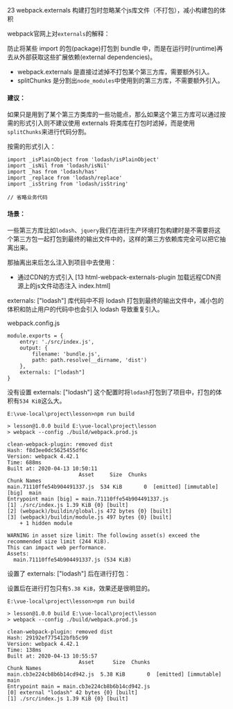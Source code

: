 23 webpack.externals 构建打包时忽略某个js库文件（不打包），减小构建包的体积

webpack官网上对`externals`的解释：

防止将某些 import 的包(package)打包到 bundle 中，而是在运行时(runtime)再去从外部获取这些扩展依赖(external dependencies)。

- webpack.externals 是直接过滤掉不打包某个第三方库，需要额外引入。
- splitChunks 是分割出`node_modules`中使用到的第三方库，不需要额外引入。

#### 建议：
如果只是用到了某个第三方类库的一些功能点，那么如果这个第三方库可以通过按需的形式引入则不建议使用 externals 将类库在打包时滤掉，而是使用`splitChunks`来进行代码分割。

按需的形式引入：

```
import _isPlainObject from 'lodash/isPlainObject'
import _isNil from 'lodash/isNil'
import _has from 'lodash/has'
import _replace from 'lodash/replace'
import _isString from 'lodash/isString'

// 省略业务代码
```


#### 场景：

一些第三方库比如`lodash`、`jquery`我们在进行生产环境打包构建时是不需要将这个第三方包一起打包到最终的输出文件中的，这样的第三方依赖库完全可以把它抽离出来。


那抽离出来后怎么注入到项目中去使用：

- 通过CDN的方式引入 [13 html-webpack-externals-plugin 加载远程CDN资源上的js文件动态注入 index.html]

externals: ["lodash"] 库代码中不将 lodash 打包到最终的输出文件中，减小包的体积和防止用户的代码中也会引入 lodash 导致重复引入。

webpack.config.js

```
module.exports = {
    entry: './src/index.js',
    output: {
        filename: 'bundle.js',
        path: path.resolve(__dirname, 'dist')
    },
    externals: ["lodash"]
}
```


没有设置 externals: ["lodash"] 这个配置时将`lodash`打包到了项目中，打包的体积有`534 KiB`这么大。

```
E:\vue-local\project\lesson>npm run build

> lesson@1.0.0 build E:\vue-local\project\lesson
> webpack --config ./build/webpack.prod.js

clean-webpack-plugin: removed dist
Hash: f8d3ee0dc5625455df6c
Version: webpack 4.42.1
Time: 688ms
Built at: 2020-04-13 10:50:11
                       Asset     Size  Chunks                                Chunk Names
main.71110ffe54b904491337.js  534 KiB       0  [emitted] [immutable]  [big]  main
Entrypoint main [big] = main.71110ffe54b904491337.js
[1] ./src/index.js 1.39 KiB {0} [built]
[2] (webpack)/buildin/global.js 472 bytes {0} [built]
[3] (webpack)/buildin/module.js 497 bytes {0} [built]
    + 1 hidden module

WARNING in asset size limit: The following asset(s) exceed the recommended size limit (244 KiB).
This can impact web performance.
Assets:
  main.71110ffe54b904491337.js (534 KiB)
```

设置了 externals: ["lodash"] 后在进行打包：

设置后在进行打包只有`5.38 KiB`，效果还是很明显的。

```
E:\vue-local\project\lesson>npm run build

> lesson@1.0.0 build E:\vue-local\project\lesson
> webpack --config ./build/webpack.prod.js

clean-webpack-plugin: removed dist
Hash: 29192ef775412bfb5c99
Version: webpack 4.42.1
Time: 138ms
Built at: 2020-04-13 10:55:57
                       Asset      Size  Chunks                         Chunk Names
main.cb3e224cb8b6b14cd942.js  5.38 KiB       0  [emitted] [immutable]  main
Entrypoint main = main.cb3e224cb8b6b14cd942.js
[0] external "lodash" 42 bytes {0} [built]
[1] ./src/index.js 1.39 KiB {0} [built]
```
